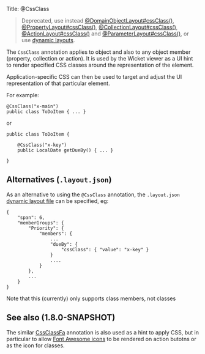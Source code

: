 Title: @CssClass

> Deprecated, use instead [@DomainObjectLayout#cssClass()](./DomainObjectLayout.html), [@PropertyLayout#cssClass()](./PropertyLayout.html), [@CollectionLayout#cssClass()](./CollectionLayout.html), [@ActionLayout#cssClass()](./ActionLayout.html) and [@ParameterLayout#cssClass()](./ParameterLayout.html), or use [dynamic layouts](../../components/viewers/wicket/dynamic-layouts.html).

The `CssClass` annotation applies to object and also to any object member 
(property, collection or action).  It is used by the Wicket viewer as a UI hint 
to render specified CSS classes around the representation of the element.

Application-specific CSS can then be used to target and adjust the UI representation
of that particular element.

For example:

    @CssClass("x-main")
    public class ToDoItem { ... }

or

    public class ToDoItem { 
    
        @CssClass("x-key")
        public LocalDate getDueBy() { ... }
        
    }


## Alternatives (`.layout.json`)

As an alternative to using the `@CssClass` annotation, the `.layout.json` 
[dynamic layout file](../../components/viewers/wicket/dynamic-layouts.html) 
can be specified, eg:

    {
        "span": 6,
        "memberGroups": {
            "Priority": {
                "members": {
                    ...
                    "dueBy": {
                        "cssClass": { "value": "x-key" }
                    }
                    ....
                }
            },
            ...
        }
    }


Note that this (currently) only supports class members, not classes


## See also (1.8.0-SNAPSHOT)

The similar [CssClassFa](./CssClassFa-deprecated.html) annotation is also used as a hint
to apply CSS, but in particular to allow [Font Awesome icons](http://fortawesome.github.io/Font-Awesome/icons/)
to be rendered on action butotns or as the icon for classes.

